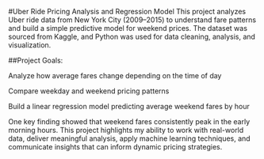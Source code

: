 #Uber Ride Pricing Analysis and Regression Model
This project analyzes Uber ride data from New York City (2009–2015) to understand fare patterns and build a simple predictive model for weekend prices. The dataset was sourced from Kaggle, and Python was used for data cleaning, analysis, and visualization.

##Project Goals:

Analyze how average fares change depending on the time of day

Compare weekday and weekend pricing patterns

Build a linear regression model predicting average weekend fares by hour

One key finding showed that weekend fares consistently peak in the early morning hours. This project highlights my ability to work with real-world data, deliver meaningful analysis, apply machine learning techniques, and communicate insights that can inform dynamic pricing strategies.
